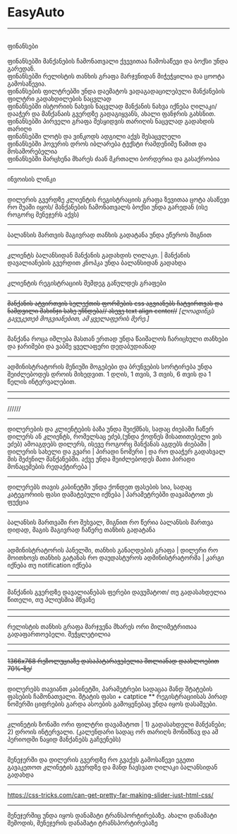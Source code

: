 # EasyAuto

****
<br> ფინანსები <br>
<br> ფინანსებში მანქანების ჩამონათვალი ქვევითაა ჩამოსაწევი და ბოქსი უნდა გარედან.
<br> ფინანსებში რელისტის თანხის გრაფა მარჯვნიდან მიჭეჭყილია და ცოოტა გამოსაწევია.
<br> ფინანსების ფილტრებში უნდა დაემატოს ვადაგადაცილებული მანქანების ფილტრი გადახდილების ნაცვლად
<br> ფინანსებში ისტორიის ნახვის ნაცვლად მანქანის ნახვა იქნება ღილაკი/ დააჭერ და მანქანაის გვერდზე გადაგიყვანს, ახალი ფანჯრის გახსნით.
<br> ფინანსებში პირველი გრაფა შესყიდვის თარიღის ნაცვლად გადახდის თარიღი
<br> ფინანსებში ლოტს და ვინკოდს ადგილი აქვს შესაცვლელი
<br> ფინანსებში ჰოვერის დროს იბლარება ტექსტი რამდენიმე წამით და მოსაშორებელია
<br> ფინანსებში მარცხენა მხარეს ძაან მკრთალი ბორდერია და გასაქრობია

****
ინვოისის ლინკი
****

დილერის გვერდზე კლიენტის რეგისტრაციის გრაფა ზევითაა ცოტა ასაწევი რო შუაში იყოს/ მანქანების ჩამონათვალს ბოქსი უნდა გარედან (ისე როგორც მენეჯერს აქვს) 


****
ბალანსის მართვის მაგივრად თანხის გადატანა უნდა ეწეროს შიგნით
****
კლიენტს ბალანსიდან მანქანის გადახდის ღილაკი. | მანქანის დავალიანების გვერდით კნოპკა უნდა ბალანსიდან გადახდა
*****
კლიენტის რეგისტრაციის შემდეგ განულდეს გრაფები
***********************
<s>მანქანის ატვირთვის სელექთის ფორმების css აგვიანებს ჩატვირთვას და ნამდვილი მახინჯი სახე უჩნდება// ასევე text align center//</s>
<i>[ლოადინგს გავუკეთებ მოგვიანებით, ამ ყველაფერის მერე.]</i>
*******
მანქანა როცა იშლება მასთან ერთად უნდა წაიშალოს ჩარიცხული თანხები და ჯარიმები და ვაბშე ყველაფერი დედაბუდიანად
**************
ადმინისტრატორის მენიუში მოგებები და ბრუნვების სორტირება უნდა შეიძლებოდეს დროის მიხედვით. 1 დღის, 1 თვის, 3 თვის, 6 თვის და 1 წელის ინტერვალებით.
***

**********
//////
*********
დილერების  და კლიენტების ბაზა უნდა შეიქმნას, სადაც ძიებაში ჩაწერ დილერს ან კლიენტს, რომელსაც ეძებ,(უნდა ქოდნეს მისათითებელი ვის ეძებ)
ამოაგდებს დილერს, ისევე როგორც მანქანას აგდებს ძიებაში | დილერის სახელი და გვარი | პირადი ნომერი | და რო დააჭერ გადახვალ მის შეძენილ მანქანებში. აქვე უნდა შეიძლებოდეს მათი პირადი მონაცემების რედაქტირება |
****
დილერებს თავის კაბინეტში უნდა ქონდეთ ფასების სია, სადაც კატეგორიის ფასი დამატებული იქნება | პარამეტრებში დავამატოთ ეს ფუქცია
*****
ბალანსის მართვაში რო შეხვალ, შიგნით რო წერია ბალანსის მართვა დიდად, მაგის მაგივრად ჩაწერე თანხის გადატანა
****
ადმინისტრატორის პანელში, თანხის განაღდების გრაფა | დილერი რო მოითხოვს თანხის გატანას რო დაუდასტუროს ადმინისტრატორმა | კარგი იქნება თუ notification იქნება
***

***

მანქანის გვერდზე დავალიანებას ფერები დავუმატოთ/ თუ გადასახდელია წითელი, თუ პლიუსშია მწვანე

***


***

რელისტის თანხის გრაფა მარჯვენა მხარეს ორი მილიმეტრითაა გადაფართოებელი. შეჭყლეტილია
****

****

<s>1366x768 რეზოლუციაზე დასაპატარავებელია მთლიანად დაახლოებით 70%-ზე/ </s>

****

დილერებს თავიანთ კაბინეტში, პარამეტრები სადაცაა მანდ  შტატების ფასების ჩამონათვალი. შტატის ფასი + catptice
**
რეგისტრაციისას პირად ნომერში ციფრების გარდა ასოების გამოყენებაც უნდა იყოს დასაშვები.

****
კლინეტის ზონაში ორი ფილტრი დავამატოთ | 1) გადასახდელი მანქანები; 2) დროის ინტერვალი. (კალენდარი სადაც ორ თარიღს მონიშნავ და ამ პერიოდში ნაყიდ მანქანებს გაჩვენებს)
****
მენეჯერში და დილერის გვერდზე რო გვაქვს გამოსაწევი ეგეთი გავაკეთოთ კლინეტის გვერდზე და მანდ ჩავსვათ ღილაკი  ბალანსიდან გადახდა
***
https://css-tricks.com/can-get-pretty-far-making-slider-just-html-css/
****
მენეჯერშიც უნდა იყოს დანამატი ტრანსპორტირებაზე. ახალი დანამატი შემოდის, მენეჯერის დანამატი ტრანსპორტირებაზე

